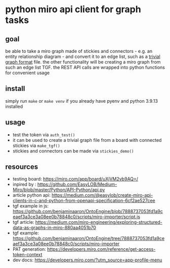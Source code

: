 # python miro api client for graph tasks

## goal

be able to take a miro graph made of stickies and connectors - e.g. an entity relationship diagram - and convert it to an edge list, such as a [trivial graph format](https://en.wikipedia.org/wiki/Trivial_Graph_Format) file.
the other functionality will be creating a miro graph from such an edge list TGF.
the REST API calls are wrapped into python functions for convenient usage

## install

simply run `make` or `make venv` if you already have pyenv and python 3.9.13 installed

## usage

* test the token via `auth_test()`
* it can be used to create a trivial graph file from a board with connected stickies via `make_tgf()`
* stickies and connectors can be made via `stickies_demo()`


## resources

* testing board: https://miro.com/app/board/uXjVM2vb9AQ=/
* inpired by : https://github.com/EasyLOB/Medium-Miro/blob/master/Python/API-Python/api.py
* article python api: https://medium.com/@easylob/create-miro-api-clients-in-c-and-python-from-openapi-specification-6cf2ae527cee
* tgf example in js: https://github.com/benjaminaaron/OntoEngine/blob/7888737053fd1a9ceaef3a3ce3a08ee0b78848c0/scripts/miro-importer/script.js
* tgf article: https://medium.com/miro-engineering/exploring-structured-data-as-graphs-in-miro-880aa4051b70
* tgf example: https://github.com/benjaminaaron/OntoEngine/tree/7888737053fd1a9ceaef3a3ce3a08ee0b78848c0/scripts/miro-importer
* PAT generation: https://developers.miro.com/reference/get-access-token-context
* dev docs: https://developers.miro.com/?utm_source=app-profile-menu

